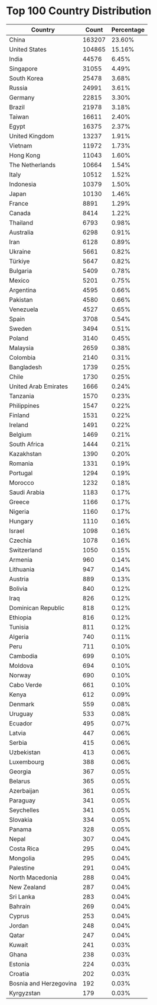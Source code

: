 # Top 100 Country Distribution
| Country | Count | Percentage |
|----|----|----|
| China | 163207 | 23.60% |
| United States | 104865 | 15.16% |
| India | 44576 | 6.45% |
| Singapore | 31055 | 4.49% |
| South Korea | 25478 | 3.68% |
| Russia | 24991 | 3.61% |
| Germany | 22815 | 3.30% |
| Brazil | 21978 | 3.18% |
| Taiwan | 16611 | 2.40% |
| Egypt | 16375 | 2.37% |
| United Kingdom | 13237 | 1.91% |
| Vietnam | 11972 | 1.73% |
| Hong Kong | 11043 | 1.60% |
| The Netherlands | 10664 | 1.54% |
| Italy | 10512 | 1.52% |
| Indonesia | 10379 | 1.50% |
| Japan | 10130 | 1.46% |
| France | 8891 | 1.29% |
| Canada | 8414 | 1.22% |
| Thailand | 6793 | 0.98% |
| Australia | 6298 | 0.91% |
| Iran | 6128 | 0.89% |
| Ukraine | 5661 | 0.82% |
| Türkiye | 5647 | 0.82% |
| Bulgaria | 5409 | 0.78% |
| Mexico | 5201 | 0.75% |
| Argentina | 4595 | 0.66% |
| Pakistan | 4580 | 0.66% |
| Venezuela | 4527 | 0.65% |
| Spain | 3708 | 0.54% |
| Sweden | 3494 | 0.51% |
| Poland | 3140 | 0.45% |
| Malaysia | 2659 | 0.38% |
| Colombia | 2140 | 0.31% |
| Bangladesh | 1739 | 0.25% |
| Chile | 1730 | 0.25% |
| United Arab Emirates | 1666 | 0.24% |
| Tanzania | 1570 | 0.23% |
| Philippines | 1547 | 0.22% |
| Finland | 1531 | 0.22% |
| Ireland | 1491 | 0.22% |
| Belgium | 1469 | 0.21% |
| South Africa | 1444 | 0.21% |
| Kazakhstan | 1390 | 0.20% |
| Romania | 1331 | 0.19% |
| Portugal | 1294 | 0.19% |
| Morocco | 1232 | 0.18% |
| Saudi Arabia | 1183 | 0.17% |
| Greece | 1166 | 0.17% |
| Nigeria | 1160 | 0.17% |
| Hungary | 1110 | 0.16% |
| Israel | 1098 | 0.16% |
| Czechia | 1078 | 0.16% |
| Switzerland | 1050 | 0.15% |
| Armenia | 960 | 0.14% |
| Lithuania | 947 | 0.14% |
| Austria | 889 | 0.13% |
| Bolivia | 840 | 0.12% |
| Iraq | 826 | 0.12% |
| Dominican Republic | 818 | 0.12% |
| Ethiopia | 816 | 0.12% |
| Tunisia | 811 | 0.12% |
| Algeria | 740 | 0.11% |
| Peru | 711 | 0.10% |
| Cambodia | 699 | 0.10% |
| Moldova | 694 | 0.10% |
| Norway | 690 | 0.10% |
| Cabo Verde | 661 | 0.10% |
| Kenya | 612 | 0.09% |
| Denmark | 559 | 0.08% |
| Uruguay | 533 | 0.08% |
| Ecuador | 495 | 0.07% |
| Latvia | 447 | 0.06% |
| Serbia | 415 | 0.06% |
| Uzbekistan | 413 | 0.06% |
| Luxembourg | 388 | 0.06% |
| Georgia | 367 | 0.05% |
| Belarus | 365 | 0.05% |
| Azerbaijan | 361 | 0.05% |
| Paraguay | 341 | 0.05% |
| Seychelles | 341 | 0.05% |
| Slovakia | 334 | 0.05% |
| Panama | 328 | 0.05% |
| Nepal | 307 | 0.04% |
| Costa Rica | 295 | 0.04% |
| Mongolia | 295 | 0.04% |
| Palestine | 291 | 0.04% |
| North Macedonia | 288 | 0.04% |
| New Zealand | 287 | 0.04% |
| Sri Lanka | 283 | 0.04% |
| Bahrain | 269 | 0.04% |
| Cyprus | 253 | 0.04% |
| Jordan | 248 | 0.04% |
| Qatar | 247 | 0.04% |
| Kuwait | 241 | 0.03% |
| Ghana | 238 | 0.03% |
| Estonia | 224 | 0.03% |
| Croatia | 202 | 0.03% |
| Bosnia and Herzegovina | 192 | 0.03% |
| Kyrgyzstan | 179 | 0.03% |
